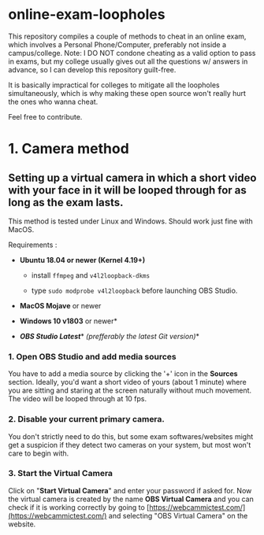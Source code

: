 # online-exam-loopholes
This repository compiles a couple of methods to cheat in an online exam, which involves a Personal Phone/Computer, preferably not inside a campus/college. 
Note: I DO NOT condone cheating as a valid option to pass in exams, but my college usually gives out all the questions w/ answers in advance, so I can develop this repository guilt-free.

It is basically impractical for colleges to mitigate all the loopholes simultaneously, which is why making these open source won't really hurt the ones who wanna cheat.

Feel free to contribute.

# 1. Camera method

## Setting up a virtual camera in which a short video with your face in it will be looped through for as long as the exam lasts.

This method is tested under Linux and Windows. Should work just fine with MacOS. 

Requirements :

- **Ubuntu 18.04 or newer (Kernel 4.19+)**

  - install `ffmpeg` and `v4l2loopback-dkms`

  - type `sudo modprobe v4l2loopback` before launching OBS Studio.

- **MacOS Mojave** or newer
- **Windows 10 v1803** or newer*
- ***OBS Studio Latest**** *(prefferably the latest Git version)**

### 1. Open OBS Studio and add media sources

  You have to add a media source by clicking the '+' icon in the **Sources** section.
  Ideally, you'd want a short video of yours (about 1 minute) where you are sitting and staring at the screen naturally without much movement. The video will be looped through at 10 fps.

### 2. Disable your current primary camera.

  You don't strictly need to do this, but some exam softwares/websites might get a suspicion if they detect two cameras on your system, but most won't care to begin with.


### 3. Start the Virtual Camera

  Click on "**Start Virtual Camera**" and enter your password if asked for.
  Now the virtual camera is created by the name **OBS Virtual Camera** and you can check if it is working correctly by going to [https://webcammictest.com/](https://webcammictest.com/) and selecting "OBS Virtual Camera" on the website.



